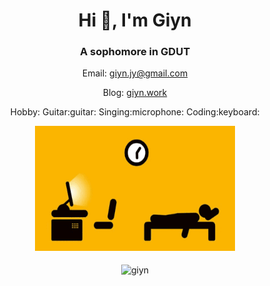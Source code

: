 <h1 align="center">Hi 👋, I'm Giyn</h1>
<h3 align="center">A sophomore in GDUT</h3>
<p align="center">Email: <a href="mailto:giyn.jy@gmail.com">giyn.jy@gmail.com</a></p>
<p align="center">Blog: <a href="https://giyn.work">giyn.work</a></p>
<p align="center">Hobby: Guitar:guitar: Singing:microphone: Coding:keyboard:</p>
<div align=center><img width='320' height='200' src="https://github.com/Giyn/Giyn/blob/master/Assets/Work.gif"/></div>
<br>
<div align=center><img align="center" src="https://github-readme-stats.vercel.app/api?username=giyn&show_icons=true&theme=dark" alt="giyn" /></div>
